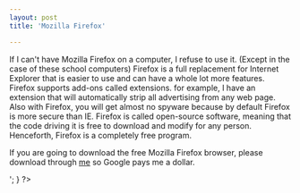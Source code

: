 ```yaml
---
layout: post
title: 'Mozilla Firefox'

---
```


<p>If I can't have Mozilla Firefox on a computer, I refuse to use it. (Except 
  in the case of these school computers) Firefox is a full replacement for Internet 
  Explorer that is easier to use and can have a whole lot more features. Firefox 
  supports add-ons called extensions. for example, I have an extension that will 
  automatically strip all advertising from any web page. Also with Firefox, you 
  will get almost no spyware because by default Firefox is more secure than IE. 
  Firefox is called open-source software, meaning that the code driving it is 
  free to download and modify for any person. Henceforth, Firefox is a completely 
  free program.</p>
<?php
if (strpos($_SERVER['HTTP_USER_AGENT'], 'MSIE') !== FALSE) {
   echo '<p>If you are going to download the free Mozilla Firefox browser, please download through <a href="http://pagead2.googlesyndication.com/pagead/iclk?sa=l&num=0&client=ca-ref-pub-3452780314870157&adurl=http://services.google.com/toolbar/firefox%3Fai%3DB5tT0cnHbRIn-LZ2UVNm6ud4P0Z7yF9uDstEBxY23AQAQASDdxfsESKI5UIPj0QKgAbWVyP0DsgEZc2VydmVyLnRoaXNpc25vdGFqb2tlLmNvbcgBAtoBKGh0dHA6Ly9zZXJ2ZXIudGhpc2lzbm90YWpva2UuY29tL3JlZi5waHDgAQKAAgGVAiYOFQo&ai=BMvCDcnHbRIn-LZ2UVNm6ud4P0Z7yF9uDstEBxY23AQAQASDdxfsESKI5UIz5_6P5_____wGgAbWVyP0DsgEZc2VydmVyLnRoaXNpc25vdGFqb2tlLmNvbcgBAtoBKGh0dHA6Ly9zZXJ2ZXIudGhpc2lzbm90YWpva2UuY29tL3JlZi5waHDgAQKAAgGVAiYOFQo">me</a> so Google pays me a dollar.</p>';
}
?>

